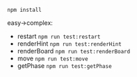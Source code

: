 `npm install`


easy->complex: 
 - restart `npm run test:restart`
 - renderHint `npm run test:renderHint`
 - renderBoard `npm run test:renderBoard`
 - move `npm run test:move`
 - getPhase `npm run test:getPhase`